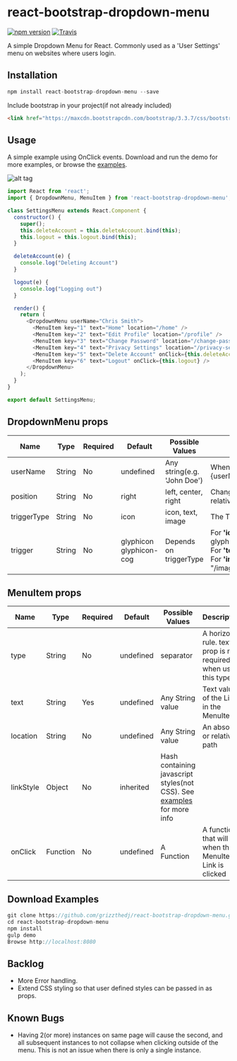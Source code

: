 # react-bootstrap-dropdown-menu

[![npm version](https://badge.fury.io/js/react-bootstrap-dropdown-menu.svg)](https://badge.fury.io/js/react-bootstrap-dropdown-menu)
[![Travis](https://img.shields.io/travis/rust-lang/rust.svg?style=flat)](https://github.com/grizzthedj/react-bootstrap-dropdown-menu)

A simple Dropdown Menu for React. Commonly used as a 'User Settings' menu on websites where users login.

## Installation

```js
npm install react-bootstrap-dropdown-menu --save
```
Include bootstrap in your project(if not already included)
```html
<link href="https://maxcdn.bootstrapcdn.com/bootstrap/3.3.7/css/bootstrap.min.css" rel="stylesheet" media="all">
```

## Usage

A simple example using OnClick events. Download and run the demo for more examples, or browse the [examples]( http://grizzthedj.github.io/react-bootstrap-dropdown-menu/demo/public).

![alt tag](https://cloud.githubusercontent.com/assets/9720835/22619923/7ddd5d42-eacd-11e6-9bda-ee9be66cb64b.png)

```js
import React from 'react';
import { DropdownMenu, MenuItem } from 'react-bootstrap-dropdown-menu';

class SettingsMenu extends React.Component {
  constructor() {
    super();
    this.deleteAccount = this.deleteAccount.bind(this);
    this.logout = this.logout.bind(this);
  }

  deleteAccount(e) {
    console.log("Deleting Account")
  }

  logout(e) {
    console.log("Logging out")
  }

  render() {
    return (
      <DropdownMenu userName="Chris Smith">
        <MenuItem key="1" text="Home" location="/home" />
        <MenuItem key="2" text="Edit Profile" location="/profile" />
        <MenuItem key="3" text="Change Password" location="/change-password" />
        <MenuItem key="4" text="Privacy Settings" location="/privacy-settings" />
        <MenuItem key="5" text="Delete Account" onClick={this.deleteAccount} />
        <MenuItem key="6" text="Logout" onClick={this.logout} />
      </DropdownMenu>
    );
  }
}

export default SettingsMenu;
```
## DropdownMenu props
| Name         | Type     | Required | Default                 | Possible Values              | Description     |
| ------------ | -------- | -------- | ----------------------- | ---------------------------- | --------------- |
| userName     | String   | No       | undefined               | Any string(e.g. 'John Doe')  | When provided, will render 'Logged in as: {userName}' in the top MenuItem |
| position     | String   | No       | right                   | left, center, right          | Changes the menu's horizontal drop position relative to the trigger |
| triggerType  | String   | No       | icon                    | icon, text, image            | The Type of drop trigger |
| trigger      | String   | No       | glyphicon glyphicon-cog | Depends on triggerType       | For <b>'icon'</b> triggerType: Any bootstrap glyphicon(http://getbootstrap.com/components/)<br />For <b>'text'</b> triggerType: Any String can be used<br />For <b>'image'</b> triggerType: Path to image(e.g. "/images/myimage.png") |

## MenuItem props
| Name         | Type     | Required | Default                 | Possible Values              | Description     |
| ------------ | -------- | -------- | ----------------------- | ---------------------------- | --------------- |
| type         | String   | No      | undefined                | separator                    | A horizontal rule. text prop is not required when using this type. |
| text         | String   | Yes      | undefined               | Any String value             | Text value of the Link in the MenuItem |
| location     | String   | No       | undefined               | Any String value             | An absolute or relative path |
| linkStyle    | Object   | No       | inherited               | Hash containing javascript styles(not CSS). See [examples]( http://grizzthedj.github.io/react-bootstrap-dropdown-menu/demo/public) for more info |  
| onClick      | Function | No       | undefined               | A Function                   | A function that will fire when the MenuItem Link is clicked |    

## Download Examples

```js
git clone https://github.com/grizzthedj/react-bootstrap-dropdown-menu.git
cd react-bootstrap-dropdown-menu
npm install
gulp demo
Browse http://localhost:8080
```

## Backlog

* More Error handling.
* Extend CSS styling so that user defined styles can be passed in as props.

## Known Bugs

* Having 2(or more) instances on same page will cause the second, and all subsequent instances to not collapse when clicking outside of the menu. This is not an issue when there is only a single instance.
